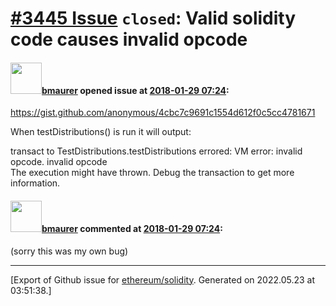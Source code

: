 # [\#3445 Issue](https://github.com/ethereum/solidity/issues/3445) `closed`: Valid solidity code causes invalid opcode

#### <img src="https://avatars.githubusercontent.com/u/1697319?u=0f8644a23a8967954b97c5548c194e72d54163c5&v=4" width="50">[bmaurer](https://github.com/bmaurer) opened issue at [2018-01-29 07:24](https://github.com/ethereum/solidity/issues/3445):

https://gist.github.com/anonymous/4cbc7c9691c1554d612f0c5cc4781671

When testDistributions() is run it will output:

transact to TestDistributions.testDistributions errored: VM error: invalid opcode.
invalid opcode	
	The execution might have thrown.
	Debug the transaction to get more information. 



#### <img src="https://avatars.githubusercontent.com/u/1697319?u=0f8644a23a8967954b97c5548c194e72d54163c5&v=4" width="50">[bmaurer](https://github.com/bmaurer) commented at [2018-01-29 07:24](https://github.com/ethereum/solidity/issues/3445#issuecomment-361169159):

(sorry this was my own bug)


-------------------------------------------------------------------------------



[Export of Github issue for [ethereum/solidity](https://github.com/ethereum/solidity). Generated on 2022.05.23 at 03:51:38.]
